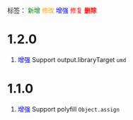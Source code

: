 标签：
<font color=green>新增</font>
<font color=orange>修改</font>
<font color=blue>增强</font>
<font color=red>修复</font>
<font color=red><strong>删除</strong></font>


# 1.2.0
1. <font color=blue>增强</font> Support output.libraryTarget `umd`


# 1.1.0
1. <font color=blue>增强</font> Support polyfill `Object.assign`
